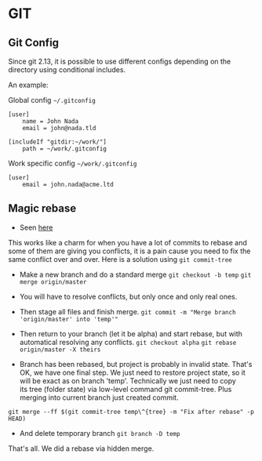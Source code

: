 # GIT

## Git Config
Since git 2.13, it is possible to use different configs depending on the directory using conditional includes.

An example:

Global config `~/.gitconfig`

```
[user]
    name = John Nada
    email = john@nada.tld

[includeIf "gitdir:~/work/"]
    path = ~/work/.gitconfig
```

Work specific config `~/work/.gitconfig`

```
[user]
    email = john.nada@acme.ltd
```

## Magic rebase
- Seen [here](https://stackoverflow.com/a/54824509)

This works like a charm for when you have a lot of commits to rebase and some of them are giving you conflicts, it is a pain cause you need to fix the same conflict over and over. Here is a solution using `git commit-tree`

- Make a new branch and do a standard merge
`git checkout -b temp`
`git merge origin/master`

- You will have to resolve conflicts, but only once and only real ones.
- Then stage all files and finish merge.
`git commit -m "Merge branch 'origin/master' into 'temp'"`

- Then return to your branch (let it be alpha) and start rebase, but with automatical resolving any conflicts.
`git checkout alpha`
`git rebase origin/master -X theirs`

- Branch has been rebased, but project is probably in invalid state. That's OK, we have one final step. We just need to restore project state, so it will be exact as on branch 'temp'. Technically we just need to copy its tree (folder state) via low-level command git commit-tree. Plus merging into current branch just created commit.

`git merge --ff $(git commit-tree temp\^{tree} -m "Fix after rebase" -p HEAD)`

- And delete temporary branch
`git branch -D temp`

That's all. We did a rebase via hidden merge.